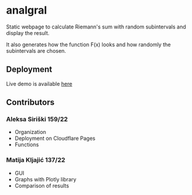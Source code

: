 # analgral

Static webpage to calculate Riemann's sum with random subintervals and display the result.

It also generates how the function F(x) looks and how randomly the subintervals are chosen.

## Deployment
Live demo is available [here](https://analgral.tmina.org)

## Contributors

### Aleksa Siriški 159/22
* Organization
* Deployment on Cloudflare Pages
* Functions

### Matija Kljajić 137/22
* GUI
* Graphs with Plotly library
* Comparison of results
